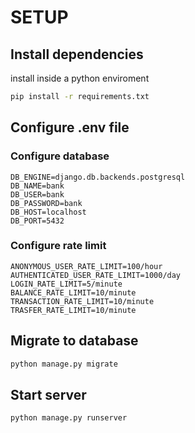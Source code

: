 # SETUP

## Install dependencies
install inside a python enviroment
```bash
pip install -r requirements.txt
```
## Configure .env file

### Configure database

```env
DB_ENGINE=django.db.backends.postgresql
DB_NAME=bank
DB_USER=bank
DB_PASSWORD=bank
DB_HOST=localhost
DB_PORT=5432
```
### Configure rate limit

```env
ANONYMOUS_USER_RATE_LIMIT=100/hour
AUTHENTICATED_USER_RATE_LIMIT=1000/day
LOGIN_RATE_LIMIT=5/minute
BALANCE_RATE_LIMIT=10/minute
TRANSACTION_RATE_LIMIT=10/minute
TRASFER_RATE_LIMIT=10/minute
```
## Migrate to database
```bash
python manage.py migrate
```

## Start server

```bash
python manage.py runserver
```